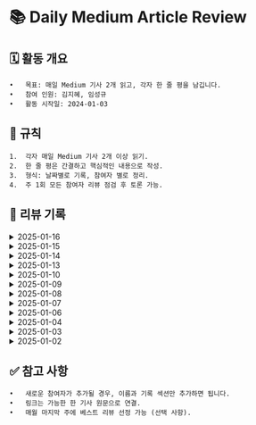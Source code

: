# 📚 Daily Medium Article Review

## 🗓️ 활동 개요
	•	목표: 매일 Medium 기사 2개 읽고, 각자 한 줄 평을 남깁니다.
	•	참여 인원: 김지혜, 임성규
	•	활동 시작일: 2024-01-03

## 🌟 규칙
	1.	각자 매일 Medium 기사 2개 이상 읽기.
	2.	한 줄 평은 간결하고 핵심적인 내용으로 작성.
	3.	형식: 날짜별로 기록, 참여자 별로 정리.
	4.	주 1회 모든 참여자 리뷰 점검 후 토론 가능.

## 📝 리뷰 기록
<details>
	
<summary>2025-01-16</summary>

| **참여자** | **기사 제목**                  | **링크**      | **한 줄 평**                       |
|------------|--------------------------------|---------------|------------------------------------|
| 임성규      | | [Link]() |  |
| 임성규     |  | [Link]() |  |
| 김지혜      |  4 Best Rate Limiting Solutions for Next.js Apps (2025) |  [Link](https://medium.com/startup-nextjs/4-best-rate-limiting-solutions-for-next-js-apps-2025-47fb1bd640a7)  | Next.js 애플리케이션에서 사용할 수 있는 4가지 주요 Rate Limiting 솔루션에 대한 요약 [추가요약](https://kzh4295.tistory.com/52) |
| 김지혜     | Zustand + React Query: A New Approach to State Management |  [Link](https://medium.com/@freeyeon96/zustand-react-query-new-state-management-7aad6090af56)    | Zustand와 React Query를 활용한 상태 관리 |
</details>

<details>
	
<summary>2025-01-15</summary>

| **참여자** | **기사 제목**                  | **링크**      | **한 줄 평**                       |
|------------|--------------------------------|---------------|------------------------------------|
| 임성규      | 16 Open-Source Projects to Improve Your Developer Workflow 👨‍💻🔥 | [Link](https://blog.stackademic.com/16-open-source-projects-to-improve-your-developer-workflow-fdd3b8c16e57) | 오픈소스 소개. |
| 임성규     | Python 3.14 Released — Top 5 Features You Must Know | [Link](https://blog.varunsingh.in/python-3-14-released-top-5-features-you-must-know-ad2a966e7a64) | python 3.14 review. |
| 김지혜 | Best Practices for Optimizing React Performance |  [Link](https://medium.com/@rashmipatil24/optimizing-react-performance-1b236bb24e0c)  | React 성능 최적화의 중요성 [추가요약](https://kzh4295.tistory.com/51) |
| 김지혜 | 70% Interviewer will ask these 5 React.js question [ 2025 ] |  [Link](https://medium.com/career-drill/70-interviewer-will-ask-these-5-react-js-question-2025-d90331e146d6)    | React.js 개발자 면접에서 자주 나오는 5가지 주요 질문과 답변 |
</details>

<details>
	
<summary>2025-01-14</summary>

| **참여자** | **기사 제목**                  | **링크**      | **한 줄 평**                       |
|------------|--------------------------------|---------------|------------------------------------|
| 임성규      | Fired From Meta After 1 Week: Here’s All The Dirt I Got | [Link](https://medium.com/@sebastiancarlos/fired-from-meta-after-1-week-heres-all-the-dirt-i-got-855e4e5a0d65) | 메타에서의 해고글(회고글x) |
| 임성규     | Notes to Myself on Software Engineering | [Link](https://medium.com/@francois.chollet/notes-to-myself-on-software-engineering-c890f16f4e4d) | developer가 아닌, frameworker가 아닌 software engineer가 되고 싶다. |
| 김지혜핑      | React Application Architecture: Part 2 |  [Link](https://levelup.gitconnected.com/react-application-architecture-part-2-28b35c293225)  | React 애플리케이션의 아키텍처와 레이어 설계에 대한 심층적인 가이드 2 [추가요약](https://kzh4295.tistory.com/50) |
| 김지혜핑은 PR을 할것인가?!  -> 쏘쏘리...   | React Application Architecture: Part 1 |  [Link](https://medium.com/gitconnected/react-application-architecture-part-1-26c185c78401)    | React 애플리케이션의 아키텍처와 레이어 설계에 대한 심층적인 가이드 1 |
</details>

<details>
	
<summary>2025-01-13</summary>

| **참여자** | **기사 제목**                  | **링크**      | **한 줄 평**                       |
|------------|--------------------------------|---------------|------------------------------------|
| 임성규      | Everyone is Wrong About the “S” in SOLID. | [Link](https://medium.com/stackademic/everyone-is-wrong-about-the-s-in-solid-e58404d83463) | 단일책임원칙(SRP)은 클래스가 하나의 목적을가지는것 이라기보다는(그렇다면 하나의 메소드만을 가져야할 것) 변경의 원인이 하나인 것. 따라서 내가 어떤 기능을 수정하려고 할 때 명확히 어떤 클래스를 수정해야할지 알겠다면 단일 책임원칙을 지켜서 클래스를 작성한것이다. |
| 임성규     | Only 1% of developers are able to find the bug in this code in less than 60 seconds | [Link](https://medium.com/@arnoldgunter/only-1-of-developers-can-find-the-error-in-this-code-90a6ae84378f) | javascript에서 return 후 newLine에 객체반환하면 return undefined되고 이후에 {}는 별도의 block으로 본다. |
| 김지혜      |  The Popover API: Building Modals Has Never Been Easier |  [Link](https://medium.com/javascript-in-plain-english/building-modals-has-never-been-easier-fe59d56b8478)  | 팝업을 네이티브로 접근하는 api가 나왔다! [추가요약](https://kzh4295.tistory.com/49) |
| 김지혜     | Mastering React’s Specialized Hooks: 7 Essential Hooks for Your Next Project |  [Link](https://medium.com/javascript-in-plain-english/mastering-reacts-specialized-hooks-7-essential-hooks-for-your-next-project-deec985aae20)    | 리액트의 특별한 훅 7가지 소개|
</details>


<details>
	
<summary>2025-01-10</summary>

| **참여자** | **기사 제목**                  | **링크**      | **한 줄 평**                       |
|------------|--------------------------------|---------------|------------------------------------|
| 임성규피잉 왜얼알유      | Memory Optimization Techniques You Must Know for Spring Boot Applications | [Link](https://medium.com/@rabinarayandev/memory-optimization-techniques-you-must-know-for-spring-boot-applications-d03c274f5d7e) | 연관관계에 있는 객체 지연로딩, JVM 최적화 설정(힙 최소 사이즈, 맥스 사이즈, G1 GC 사용여부, 클래스 메타데이터 최대 사이즈), 직렬화,역직렬화 로직 최적화, 컨넥션풀 설정 최적화를 통해 spring boot 서버에서 메모리 사용을 최작화 할 수 있고 이는 고성능 서버에서 중요한 작용을 할 것이다. |
| 임성규피잉     | 5 Reasons You Should NOT Migrate to Kotlin Multiplatform | [Link](https://medium.com/@robert.jamison/5-reasons-you-should-not-migrate-to-kotlin-multiplatform-99fff82c6eb5) | 모바일 앱 코틀린 멀티플랫폼으로 마이그레이션 해서는 안되는 이유, 하지만 코틀린 멀티플랫폼을 사용해보지 않았다면 당장 사용해보아라! |
| 김지혜픵      | (Sort of) Fixing autofocus in iOS Safari  |  [Link](https://medium.com/@brunn/autofocus-in-ios-safari-458215514a5f)  | ios에서는 정책상 사용자의 제스처없이 autoFocus를 지원하지 않는다고 합니다 [추가요약](https://kzh4295.tistory.com/48) |
| 김지혜픵     | 7 React Custom Hooks I Can’t Live Without in My Projects 🚀 |  [Link](https://medium.com/@letscodefuture/7-react-custom-hooks-i-cant-live-without-in-my-projects-2c06a02ecb2e)    | 실무에서 유용한 훅 7가지 소개 |
</details>


<details>
	
<summary>2025-01-09</summary>

| **참여자** | **기사 제목**                  | **링크**      | **한 줄 평**                       |
|------------|--------------------------------|---------------|------------------------------------|
| 임성규      | The big crypto opportunity in 2025 | [Link](https://medium.com/coinmonks/the-big-crypto-opportunity-in-2025-ea47c9f1e779) | Solana, ethureum환 경은 블록체인의 앱스토어이다. 다만 개발자를 제한하는게 상상력말고 곤 없는게 아이폰의 앱스토어와의 차이. |
| 임성규      | Why BLove DApp is the Perfect Platform for a Common Man | [Link](https://blovedapp.medium.com/why-blove-dapp-is-the-perfect-platform-for-a-common-man-3a3740ec5d19) | BLove DApp. |
| 김지혜픵      | Backend for Frontend (BFF) Architecture  |  [Link](https://medium.com/gitconnected/backend-for-frontend-bff-architecture-64fa9f316a5a)  | BFF 아키텍처는 다양한 프론트엔드 인터페이스에 필요한 데이터를 정확히 제공하며, 성능과 유연성을 개선하는 데 효과적입니다. 다만 관리 복잡성이 증가할 수 있으므로 적절한 설계와 운영이 필요합니다. 멀티 플랫폼 환경이나 마이크로서비스 구조를 사용하는 경우 특히 유용한 접근 방식입니다 [추가요약](https://kzh4295.tistory.com/47) |
| 김지혜픵     | ECMAScript 2024 (ES15): Unveiling the Latest JavaScript Features |  [Link](https://medium.com/javascript-in-plain-english/ecmascript-2024-es15-unveiling-the-latest-javascript-features-9186d72a10ae)    | ECMAScript 2024는 JavaScript 개발자들에게 더욱 강력하고 유연한 도구를 제공합니다. 새로운 기능들은 코드 작성의 효율성을 높이고, 복잡한 작업을 간소화하며, 최신 표준에 맞춘 개발 환경을 제공합니다.|
</details>

<details>
	
<summary>2025-01-08</summary>

| **참여자** | **기사 제목**                  | **링크**      | **한 줄 평**                       |
|------------|--------------------------------|---------------|------------------------------------|
| 임성규      | 7 Brand New APIs Every Developer Should Use in 2024 | [Link](https://medium.com/gitconnected/7-brand-new-apis-every-developer-should-use-in-2024-0d2a4a6b2839) | 7가지 2024년도에 새로운, 유용한 APIs |
| 임성규      | Be an Engineer, not a Frameworker | [Link](https://medium.com/@johndanielraines/be-an-engineer-not-a-frameworker-c58fe28d0c88) | Frameworker: framework가 제공한는 형식을 활용해서 작성. Programmer: 많은양의 코드를 읽고 작성해봄으로써 frameworker -> programmer로 진화. 같은 결과를 내는 코드를 다양한 형식으로 작성 가능. Engineer : 변화와 안정성의 밸런스를 잘 맞추어 작성할 줄 암. |
| 김지혜      | Micro Frontend Architecture |  [Link](https://levelup.gitconnected.com/micro-frontend-architecture-b14b3a2c39a0)  | 마이크로 프론트엔드 아키텍처는 복잡한 웹 애플리케이션을 작고 독립적인 모듈로 분할하는 현대적인 개발 접근 방식 [추가 요약](https://kzh4295.tistory.com/45) |
| 김지혜      | How to Build Websites That Load Before You Blink: Frontend Optimization Tips |  [Link](https://javascript.plainenglish.io/the-ultimate-guide-to-web-performance-essential-techniques-for-frontend-developers-c8638e5bf8d3)    | 웹 성능 최적화에 대한 포괄적인 가이드 |
</details>


<details>
	
<summary>2025-01-07</summary>

| **참여자** | **기사 제목**                  | **링크**      | **한 줄 평**                       |
|------------|--------------------------------|---------------|------------------------------------|
| 김지혜      | Boosting React.js Performance with Tree Shaking |  [Link](https://medium.com/nonstopio/boosting-react-js-performance-with-tree-shaking-ee77261d0c95)  | 트리 쉐이킹을 최소화하는 방안 [추가 요약](https://kzh4295.tistory.com/45) |
| 김지혜      | The Future of Frontend Development: Key Skills to Hire for in 2025 |  [Link](https://medium.com/javascript-in-plain-english/the-future-of-frontend-development-key-skills-to-hire-for-in-2025-d62801ab4e8c)    | 2025 프런트앤드에서 각광받는 분야 소개 |
| 임성규      | Push Notifications using SpringBoot and Firebase Cloud Messaging | [Link](https://medium.com/@rajdeepify/push-notifications-using-springboot-and-firebase-cloud-messaging-ad136746c57e) | spring boot, fcm 통해서 푸시 알림 전송하기. |
| 임성규      | Being Productive as a Google Software Engineer | [Link](https://levelup.gitconnected.com/being-productive-as-a-google-software-engineer-aa0ca8260d7a) | 구글 소프트웨어 엔지니어로서 생산적이 되는 법. |
</details>

<details>
	
<summary>2025-01-06</summary>

| **참여자** | **기사 제목**                  | **링크**      | **한 줄 평**                       |
|------------|--------------------------------|---------------|------------------------------------|
| 김지혜      | Advanced React Patterns and Best Practices | [Link](https://medium.com/@rashmipatil24/advanced-react-patterns-and-best-practices-74cd09a7c2d9)     | 3가지 React 패턴 소개 [추가 요약](https://kzh4295.tistory.com/44) |
| 김지혜      | You’re Using Context Providers the Wrong Way! Here’s How to Fix It | [Link](https://medium.devlander.com/youre-using-context-providers-the-wrong-way-here-s-how-to-fix-it-c91247b6e828)     | Context Provider의 올바른 사용법 |
| 임성규      | Using Rust at a startup: A cautionary tale | [Link](https://mdwdotla.medium.com/using-rust-at-a-startup-a-cautionary-tale-42ab823d9454) | 필자의 경험을 토대로 rust를 스타트업에서 사용하는 것에 대해 반대하는 이유들 설명. (새로운 개념들에 대한 러닝커브 존재, 다른 언어에 비해 라이브러리와 지원 기능이 아직 부족한게 많아서 구현에 시간이 오래걸림.) 단 굉장이 높은 수준의 퍼포먼스를 요구하는 기능에 대해서 사용하는 것을 적극 추천. |
| 임성규      | Which is the best, NestJS or Spring Boot? | [Link](https://medium.com/@raviyasas/which-is-the-best-nestjs-or-spring-boot-33393612790d) | nestjs vs spring |
</details>

<details>
	
<summary>2025-01-04</summary>

| **참여자** | **기사 제목**                  | **링크**      | **한 줄 평**                       |
|------------|--------------------------------|---------------|------------------------------------|
| 임성규      | Kotlin 2.0.0: A New Era in Kotlin Development          | [Link](https://halilozel1903.medium.com/kotlin-2-0-0-a-new-era-in-kotlin-development-14db8f6ec87c)     | kotliin2.0.0 메인 릴리즈에서 많은 것들이 발전했다. 최적화를 통해 컴파일러의 성능과 효율이 좋아졌으며 kotlin 기능중 일부인 kotlin multiplatform 기능이 강화됬다. 더많은 플랫폼과 타겟을 지원하여 kotlin multiplatform을 적용할 수 있게 되었으며, 다른 언어, 플랫폼과 상호운영성이 더 좋아져 기존 프로젝트에 적용시키는데 부담이 줄어들었다.  |

</details>

<details>
	
<summary>2025-01-03</summary>

| **참여자** | **기사 제목**                  | **링크**      | **한 줄 평**                       |
|------------|--------------------------------|---------------|------------------------------------|
| 김지혜      | Optimizing React Performance: Strategies to Avoid Unnecessary Re-Renders | [Link](https://javascript.plainenglish.io/optimizing-react-performance-strategies-to-avoid-unnecessary-re-renders-f8110b4e37b2)     | 렌더링 빈도 줄이는 방법 [추가 요약](https://kzh4295.tistory.com/43) |
| 김지혜      | A Guide to Building Reusable React Components | [Link](https://medium.com/@rashmipatil24/reusable-react-components-7b025f232ca4)     | 재사용 가능한 컴포넌트 |
| 임성규      | Are you a software developer or a software engineer?          | [Link](https://medium.com/@stevebishop_89684/are-you-a-software-developer-or-a-software-engineer-60a975502037)     | software engineer는 과학적 원리, 원칙을 활용하며 소프트웨어를 디자인하고 기술적 전문성을 다지는 역할에 가까우며, developer는 소프트웨어를 관리하고 설계된 디자인을 실행하는 역할에 가깝다. |
| 임성규      | How We Doubled the Performance of Our App When Using GUID/UUID Primary Keys in SQL          | [Link](https://medium.com/itnext/how-we-doubled-the-performance-of-our-app-when-using-guid-uuid-primary-keys-in-sql-f9e43d228e1e)     | GUID/UUID를 사용할 때, db성능을 두배 향상시킨 경험 - 클러스터형 인덱스 사용, 인덱스 접두사 사용 etc |
</details>

<details>
	
<summary>2025-01-02</summary>

| **참여자** | **기사 제목**                   | **링크**       | **한 줄 평**                      |
|------------|---------------------------------|---------------|-----------------------------------|
| 홍길동      | Effective Remote Work Strategies | [Link](#)     | 리모트 근무 생산성 팁이 실용적이었다. |
| 김철수      | Introduction to Machine Learning | [Link](#)     | 초심자에게 적합한 ML 개요를 잘 제공. |
| 김지혜      | Stop Overusing Console.log! Here's Why 🚫 (And Better Alternatives) | [Link](https://medium.com/stackademic/stop-overusing-console-log-heres-why-and-better-alternatives-e5e05ea69e75)     | console.log -> dir / clear / group - groupEnd / table / time - timeEnd  사용하여 파편화된 디버깅이 아닌 그룹화 또는 명확하여야한다 [추가 요약](https://kzh4295.tistory.com/42) |
| 김지혜      | Why Netflix Shifted from React to Vanilla JavaScript | [Link](https://medium.com/@lbq999/why-netflix-shifted-from-react-to-vanilla-javascript-be5a479ca14e)     | 넷플릭스에서 2017부터 정적인 페이지는 React -> vanillJS로 이관 중 |
</details>

## ✅ 참고 사항
	•	새로운 참여자가 추가될 경우, 이름과 기록 섹션만 추가하면 됩니다.
	•	링크는 가능한 한 기사 원문으로 연결.
	•	매월 마지막 주에 베스트 리뷰 선정 가능 (선택 사항).
